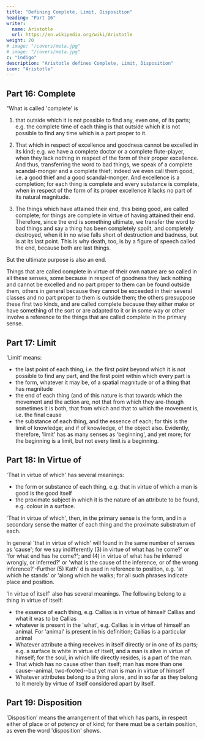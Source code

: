 ```yaml
---
title: "Defining Complete, Limit, Disposition"
heading: "Part 16"
writer:
  name: Aristotle 
  url: https://en.wikipedia.org/wiki/Aristotle
weight: 20
# image: "/covers/meta.jpg"
# image: "/covers/meta.jpg"
c: "indigo"
description: "Aristotle defines Complete, Limit, Disposition"
icon: "Aristotle"
---
```




## Part 16: Complete

"What is called 'complete' is 

1. that outside which it is not possible to find any, even one, of its parts; e.g. the complete time of each thing is that outside which it is not possible to find any time which is a part proper to it.

2. That which in respect of excellence and goodness cannot be excelled in its kind; e.g. we have a complete doctor or a complete flute-player, when they lack nothing in respect of the form of their proper excellence. And thus, transferring the word to bad things, we speak of a complete scandal-monger and a complete thief; indeed we even call them good, i.e. a good thief and a good scandal-monger. And excellence is a completion; for each thing is complete and every substance is complete, when in respect of the form of its proper excellence it lacks no part of its natural magnitude.

3. The things which have attained their end, this being good, are called complete; for things are complete in virtue of having attained their end. Therefore, since the end is something ultimate, we transfer the word to bad things and say a thing has been completely spoilt, and completely destroyed, when it in no wise falls short of destruction and badness, but is at its last point. This is why death, too, is by a figure of speech called the end, because both are last things. 

But the ultimate purpose is also an end.

Things that are called complete in virtue of their own nature are so called in all these senses, some because in respect of goodness they lack nothing and cannot be excelled and no part proper to them can be found outside them, others in general because they cannot be exceeded in their several classes and no part proper to them is outside them; the others presuppose these first two kinds, and are called complete because they either make or have something of the sort or are adapted to it or in some way or other involve a reference to the things that are called complete in the primary sense.


## Part 17: Limit

'Limit' means:

- the last point of each thing, i.e. the first point beyond which it is not possible to find any part, and the first point within which every part is
- the form, whatever it may be, of a spatial magnitude or of a thing that has magnitude
- the end of each thing (and of this nature is that towards which the movement and the action are, not that from which they are-though sometimes it is both, that from which and that to which the movement is, i.e. the final cause
- the substance of each thing, and the essence of each; for this is the limit of knowledge; and if of knowledge, of the object also. Evidently, therefore, 'limit' has as many senses as 'beginning', and yet more; for the beginning is a limit, but not every limit is a beginning.


## Part 18: In Virtue of

'That in virtue of which' has several meanings:

- the form or substance of each thing, e.g. that in virtue of which a man is good is the good itself
- the proximate subject in which it is the nature of an attribute to be found, e.g. colour in a surface. 

'That in virtue of which', then, in the primary sense is the form, and in a secondary sense the matter of each thing and the proximate substratum of each.

In general 'that in virtue of which' will found in the same number of senses as 'cause'; for we say indifferently (3) in virtue of what has he come?' or 'for what end has he come?'; and (4) in virtue of what has he inferred wrongly, or inferred?' or 'what is the cause of the inference, or of the wrong inference?'-Further (5) Kath' d is used in reference to position, e.g. 'at which he stands' or 'along which he walks; for all such phrases indicate place and position.

'In virtue of itself' also has several meanings. The following belong to a thing in virtue of itself:
- the essence of each thing, e.g. Callias is in virtue of himself Callias and what it was to be Callias
- whatever is present in the 'what', e.g. Callias is in virtue of himself an animal. For 'animal' is present in his definition; Callias is a particular animal
- Whatever attribute a thing receives in itself directly or in one of its parts; e.g. a surface is white in virtue of itself, and a man is alive in virtue of himself; for the soul, in which life directly resides, is a part of the man.
- That which has no cause other than itself; man has more than one cause--animal, two-footed--but yet man is man in virtue of himself
- Whatever attributes belong to a thing alone, and in so far as they belong to it merely by virtue of itself considered apart by itself.


## Part 19: Disposition

'Disposition' means the arrangement of that which has parts, in respect either of place or of potency or of kind; for there must be a certain position, as even the word 'disposition' shows.


